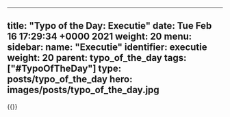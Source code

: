 
---
title: "Typo of the Day: Executie"
date: Tue Feb 16 17:29:34 +0000 2021
weight: 20
menu:
  sidebar:
    name: "Executie"
    identifier: executie
    weight: 20
    parent: typo_of_the_day
tags: ["#TypoOfTheDay"]
type: posts/typo_of_the_day
hero: images/posts/typo_of_the_day.jpg
---


{{<tweet user="mariatta" id="1361729445711605761">}}

